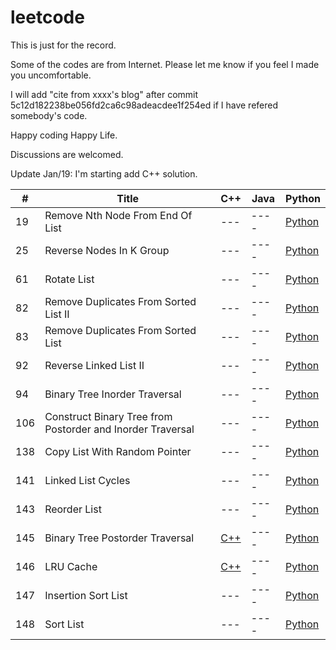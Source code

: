 leetcode
========

This is just for the record.


Some of the codes are from Internet. Please let me know if you feel I made you uncomfortable.

I will add "cite from xxxx's blog" after commit 5c12d182238be056fd2ca6c98adeacdee1f254ed if I have refered somebody's code.

Happy coding Happy Life. 

Discussions are welcomed.

Update Jan/19: I'm starting add C++ solution.

|#  |Title                                                     |C++|Java|Python|
|---|----------------------------------------------------------|---|----|----------------------------------------------------------------------------------------------------------------------|
|19|Remove Nth Node From End Of List|---|----|[Python](https://github.com/sureleo/leetcode/blob/master/python/RemoveNthFromEndOfList.py)|
|25|Reverse Nodes In K Group|---|----|[Python](https://github.com/sureleo/leetcode/blob/master/python/ReverseNodesInKGroup.py)|
|61|Rotate List|---|----|[Python](https://github.com/sureleo/leetcode/blob/master/python/RotateList.py)|
|82|Remove Duplicates From Sorted List II|---|----|[Python](https://github.com/sureleo/leetcode/blob/master/python/RemoveDuplicatesFromSortedListII.py)|
|83|Remove Duplicates From Sorted List|---|----|[Python](https://github.com/sureleo/leetcode/blob/master/python/RemoveDuplicatesFromSortedList.py)|
|92|Reverse Linked List II|---|----|[Python](https://github.com/sureleo/leetcode/blob/master/python/ReverseLinkedListII.py)|
|94|Binary Tree Inorder Traversal|---|----|[Python](https://github.com/sureleo/leetcode/blob/master/python/BinaryTreeInorderTraversal.py)|
|106|Construct Binary Tree from Postorder and Inorder Traversal|---|----|[Python](https://github.com/sureleo/leetcode/blob/master/python/ConstructBinaryTreeFromPreorderAndInorderTraversal.py)|
|138|Copy List With Random Pointer|---|----|[Python](https://github.com/sureleo/leetcode/blob/master/python/CopyListWithRandomPointer.py)|
|141|Linked List Cycles|---|----|[Python](https://github.com/sureleo/leetcode/blob/master/python/LinkedListCycle.py)|
|143|Reorder List|---|----|[Python](https://github.com/sureleo/leetcode/blob/master/python/ReorderList.py)|
|145|Binary Tree Postorder Traversal|[C++](https://github.com/sureleo/leetcode/blob/master/c%2B%2B/BinaryTreePostorderTraversal.cpp)|----|[Python](https://github.com/sureleo/leetcode/blob/master/python/BinaryTreePostorderTraversal.py)|
|146|LRU Cache|[C++](https://github.com/sureleo/leetcode/blob/master/c%2B%2B/LRUCache.cpp)|----|[Python](https://github.com/sureleo/leetcode/blob/master/python/LRUCache.py)|
|147|Insertion Sort List|---|----|[Python](https://github.com/sureleo/leetcode/blob/master/python/InsertionSortList.py)|
|148|Sort List|---|----|[Python](https://github.com/sureleo/leetcode/blob/master/python/SortList.py)|
